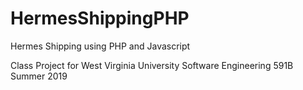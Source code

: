 # HermesShippingPHP
 Hermes Shipping using PHP and Javascript

Class Project for West Virginia University Software Engineering 591B Summer 2019
